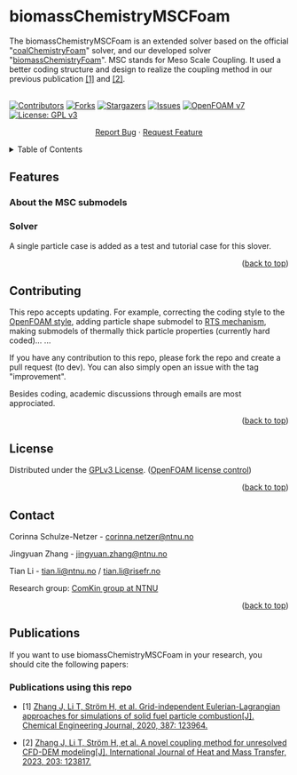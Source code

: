 <div id="top"></div>
<!--
*** README template used
*** https://github.com/othneildrew/Best-README-Template
-->

<!-- PROJECT SHIELDS -->
<!--
*** Markdown "reference style" is used links for readability.
*** Reference links are enclosed in brackets [ ] instead of parentheses ( ).
*** See the bottom of this document for the declaration of the reference variables
*** for contributors-url, forks-url, etc.
*** https://www.markdownguide.org/basic-syntax/#reference-style-links
-->


<!-- PROJECT -->
# biomassChemistryMSCFoam



<!-- PROJECT LOGO -->
The biomassChemistryMSCFoam is an extended solver based on the official "[coalChemistryFoam](https://github.com/OpenFOAM/OpenFOAM-7/tree/master/applications/solvers/lagrangian/coalChemistryFoam)" solver, and our developed solver "[biomassChemistryFoam](https://github.com/ComKinBio/biomassChemistryFoam)". MSC stands for Meso Scale Coupling. It used a better coding structure and design to realize the coupling method in our previous publication [[1]](#1) and [[2]](#2).
<br />
<br />

[![Contributors][contributors-shield]][contributors-url]
[![Forks][forks-shield]][forks-url]
[![Stargazers][stars-shield]][stars-url]
[![Issues][issues-shield]][issues-url]
[![OpenFOAM v7](https://img.shields.io/badge/OpenFOAM-v7-brightgreen.svg)](https://openfoam.org/)
[![License: GPL v3][license-shield]][license-url]

<div align="center">
  <p align="center">
    <a href="https://github.com/ComKinBio/biomassChemistryMSCFoam/issues">Report Bug</a>
    ·
    <a href="https://github.com/ComKinBio/biomassChemistryMSCFoam/issues">Request Feature</a>
  </p>
</div>



<!-- TABLE OF CONTENTS -->
<details>
  <summary>Table of Contents</summary>
  <ol>
    <li><a href="#about-the-project">Features</a></li>
    <li><a href="#license">License</a></li>
    <li><a href="#Contributing">Contributing</a></li>
    <li><a href="#Contact">Contact</a></li>
    <li><a href="#Publications">Publications</a></li>
    <li><a href="#Publications using this repo">Publications using this repo</a></li>
  </ol>
</details>



<!-- Features -->
## Features

### About the MSC submodels

### Solver


A single particle case is added as a test and tutorial case for this slover.


<p align="right">(<a href="#top">back to top</a>)</p>



<!-- Contributing -->

## Contributing

This repo accepts updating. For example, correcting the coding style to the [OpenFOAM style](https://openfoam.org/dev/coding-style-guide/), adding particle shape submodel to [RTS mechanism](https://openfoamwiki.net/index.php/OpenFOAM_guide/runTimeSelection_mechanism), making submodels of thermally thick particle properties (currently hard coded)... ...

If you have any contribution to this repo, please fork the repo and create a pull request (to dev). You can also simply open an issue with the tag "improvement".

Besides coding, academic discussions through emails are most approciated.



<p align="right">(<a href="#top">back to top</a>)</p>



<!-- LICENSE -->
## License

Distributed under the [GPLv3 License](https://www.gnu.org/licenses/gpl-3.0.en.html). ([OpenFOAM license control](https://openfoam.org/licence/))

<p align="right">(<a href="#top">back to top</a>)</p>



<!-- CONTACT -->
## Contact

Corinna Schulze-Netzer - corinna.netzer@ntnu.no

Jingyuan Zhang - jingyuan.zhang@ntnu.no 

Tian Li - tian.li@ntnu.no / tian.li@risefr.no


Research group: [ComKin group at NTNU](https://www.ntnu.edu/comkin/)


<p align="right">(<a href="#top">back to top</a>)</p>

<!-- Publications -->
## Publications

If you want to use biomassChemistryMSCFoam in your research, you should cite the following papers:

### Publications using this repo
* <a id="1">[1]</a> [Zhang J, Li T, Ström H, et al. Grid-independent Eulerian-Lagrangian approaches for simulations of solid fuel particle combustion[J]. Chemical Engineering Journal, 2020, 387: 123964.](https://www.sciencedirect.com/science/article/pii/S1385894719333790)
  
* <a id="2">[2]</a> [Zhang J, Li T, Ström H, et al. A novel coupling method for unresolved CFD-DEM modeling[J]. International Journal of Heat and Mass Transfer, 2023, 203: 123817.](https://www.sciencedirect.com/science/article/pii/S0017931022012856)



<!-- MARKDOWN LINKS & IMAGES -->
<!-- https://www.markdownguide.org/basic-syntax/#reference-style-links -->
[contributors-shield]: https://img.shields.io/github/contributors/ComKinBio/biomassChemistryMSCFoam.svg?style=flat
[contributors-url]: https://github.com/ComKinBio/biomassChemistryMSCFoam/graphs/contributors
[forks-shield]: https://img.shields.io/github/forks/ComKinBio/biomassChemistryMSCFoam.svg?style=flat
[forks-url]: https://github.com/ComKinBio/biomassChemistryMSCFoam/network/members
[stars-shield]: https://img.shields.io/github/stars/ComKinBio/biomassChemistryMSCFoam.svg?style=flat
[stars-url]: https://github.com/ComKinBio/biomassChemistryMSCFoam/stargazers
[issues-shield]: https://img.shields.io/github/issues/ComKinBio/biomassChemistryMSCFoam.svg?style=flat
[issues-url]: https://github.com/ComKinBio/biomassChemistryMSCFoam/issues
[license-shield]: https://img.shields.io/badge/License-GPLv3-blue.svg
[license-url]: https://www.gnu.org/licenses/gpl-3.0


